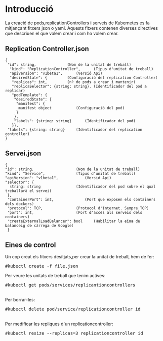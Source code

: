 # Introducció
La creació de pods,replicationControllers i serveis de Kubernetes es fa mitjançant fitxers json o yaml. Aquests fitxers contenen diverses directives que descriuen el que volem crear i com ho volem crear.

## Replication Controller.json
	{
	 "id": string,				(Nom de la unitat de treball)
	  "kind": "ReplicationController",      (Tipus d'unitat de treball)
	  "apiVersion": "v1beta1",		(Versió Api)
	  "desiredState": {			(Configuració del replication Controller)
	   "replicas": int,			(nº de pods a crear i mantenir)
	   "replicaSelector": {string: string}, (Identificador del pod a replicar)
	   "podTemplate": {	
	    "desiredState": {
	     "manifest": {		
	      manifest object			(Configuració del pod)
	     }
	    },
	    "labels": {string: string}  	(Identificador del pod)
	   }},
	 "labels": {string: string}		(Identificador del replication controller)
	}

## Servei.json
	{
  	"id": string,           		(Nom de la unitat de treball)
	"kind": "Service",      		(Tipus d'unitat de treball)
	"apiVersion": "v1beta1",	       	(Versió Api)
	"selector": {
	  string: string		       	(Identificador del pod sobre el qual treballarà el servei)
	 },
	 "containerPort": int,  	        (Port que exposen els containers dels dockers)
	 "protocol": TCP,	          	(Protocol d'Internet. Sempre TCP)
	 "port": int,		         	(Port d'accès als serveis dels containers)
  	 "createExternalLoadBalancer": bool     (Habilitar la eina de balanceig de càrrega de Google)
	 }

## Eines de control
Un cop creat els fitxers desitjats,per crear la unitat de treball, hem de fer:			
	<pre>#kubectl create -f file.json</pre>	
Per veure les unitats de treball que tenim actives:			
	<pre>#kubectl get pods/services/replicantioncontrollers</pre>		
Per borrar-les:			
	<pre>#kubectl delete pod/service/replicationcontroller id</pre>		
Per medificar les repliques d'un replicationcontroller:			
	<pre>#kubectl resize --replicas=3 replicationcontroller id</pre>	
